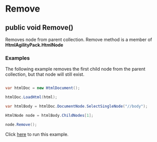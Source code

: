 # Remove

## public void Remove() 

Removes node from parent collection. Remove method is a member of **HtmlAgilityPack.HtmlNode**

### Examples

The following example removes the first child node from the parent collection, but that node will still exist.

```csharp

var htmlDoc = new HtmlDocument();

htmlDoc.LoadHtml(html);

var htmlBody = htmlDoc.DocumentNode.SelectSingleNode("//body");

HtmlNode node = htmlBody.ChildNodes[1];

node.Remove();

```

Click [here](https://dotnetfiddle.net/EENTHk) to run this example.
